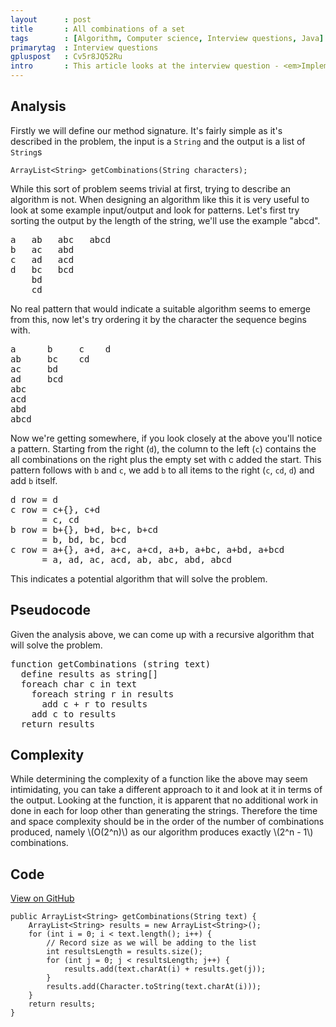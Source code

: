 ```yaml
---
layout      : post
title       : All combinations of a set
tags        : [Algorithm, Computer science, Interview questions, Java]
primarytag  : Interview questions
gpluspost   : Cv5r8JQ52Ru
intro       : This article looks at the interview question - <em>Implement a function that gets all possible <em>combinations</em> (or subsets) of the characters in a string with length of at least one. For example for the input string <code>"abc"</code>, the output will be <code>"a"</code>, <code>"b"</code>, <code>"c"</code>, <code>"ab"</code>, <code>"ac"</code>, <code>"bc"</code> and <code>"abc"</code>.</em>
---
```


## Analysis

Firstly we will define our method signature. It's fairly simple as it's described in the problem, the input is a `String` and the output is a list of `String`s

<!--prettify lang=java-->
    ArrayList<String> getCombinations(String characters);

While this sort of problem seems trivial at first, trying to describe an algorithm is not. When designing an algorithm like this it is very useful to look at some example input/output and look for patterns.
Let's first try sorting the output by the length of the string, we'll use the example "abcd".

<pre>
a   ab   abc   abcd
b   ac   abd
c   ad   acd
d   bc   bcd
    bd
    cd
</pre>

No real pattern that would indicate a suitable algorithm seems to emerge from this, now let's try ordering it by the character the sequence begins with.

<pre>
a      b     c    d
ab     bc    cd
ac     bd
ad     bcd
abc
acd
abd
abcd
</pre>

Now we're getting somewhere, if you look closely at the above you'll notice a pattern. Starting from the right (`d`), the column to the left (`c`) contains the all combinations on the right plus the empty set with c added the start. This pattern follows with `b` and `c`, we add `b` to all items to the right (`c`, `cd`, `d`) and add `b` itself.

<pre>
d row = d
c row = c+{}, c+d
      = c, cd
b row = b+{}, b+d, b+c, b+cd
      = b, bd, bc, bcd
c row = a+{}, a+d, a+c, a+cd, a+b, a+bc, a+bd, a+bcd
      = a, ad, ac, acd, ab, abc, abd, abcd
</pre>

This indicates a potential algorithm that will solve the problem.



## Pseudocode

Given the analysis above, we can come up with a recursive algorithm that will solve the problem.

<pre>
function getCombinations (string text)
  define results as string[]
  foreach char c in text
    foreach string r in results
      add c + r to results
    add c to results
  return results
</pre>



## Complexity

While determining the complexity of a function like the above may seem intimidating, you can take a different approach to it and look at it in terms of the output. Looking at the function, it is apparent that no additional work in done in each for loop other than generating the strings. Therefore the time and space complexity should be in the order of the number of combinations produced, namely \\(O(2^n)\\) as our algorithm produces exactly \\(2^n - 1\\) combinations.



## Code

[View on GitHub][1]

<!--prettify lang=java-->
    public ArrayList<String> getCombinations(String text) {
        ArrayList<String> results = new ArrayList<String>();
        for (int i = 0; i < text.length(); i++) {
            // Record size as we will be adding to the list
            int resultsLength = results.size();
            for (int j = 0; j < resultsLength; j++) {
                results.add(text.charAt(i) + results.get(j));
            }
            results.add(Character.toString(text.charAt(i)));
        }
        return results;
    }



[1]: https://github.com/Tyriar/growing-with-the-web/tree/master/com/growingwiththeweb/algorithms/interviewQuestions/combinationsOfASet
